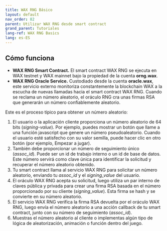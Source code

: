 ```yaml
---
title: WAX RNG Básico
layout: default
nav_order: 82
parent: Utilizar WAX RNG desde smart contract
grand_parent: Tutoriales
lang-ref: WAX RNG Basics
lang: es-ES
---
```


## Cómo funciona

- **WAX RNG Smart Contract.** El smart contract WAX RNG se ejecuta en WAX testnet y WAX mainnet bajo la propiedad de la cuenta **orng.wax**.
- **WAX RNG Oracle Service.** Custodiado desde la cuenta **oracle.wax**, este servicio externo monitoriza constantemente la blockchain WAX a la escucha de nuevas llamadas hacia el smart contract WAX RNG. Cuando se reclama un número aleatorio, el oráculo RNG cra unas firmas RSA que generarán un número confiablemente aleatorio.

Este es el proceso típico para obtener un número aleatorio:

1. El usuario o la aplicación cliente proporciona un número aleatorio de 64 bits (*signing-value*). Por ejemplo, puedes mostrar un botón que llame a una función javascript que genere un número pseudoaleatorio. Cuando el usuario esté satisfecho con su valor semilla, puede hacer clic en otro botón (por ejemplo, Empezar a jugar).
2. También debe proporcionar un número de seguimiento único (*assoc_id*). Puede ser un id de trabajo interno o un id de base de datos. Este número servirá como clave única para identificar la solicitud y recuperar el número aleatorio obtenido.
3. Tu smart contract llama al servicio WAX RNG para solicitar un número aleatorio, enviando tu *assoc_id* y el *signing_value* del usuario.
4. El oráculo WAX RNG acepta su solicitud, luego utiliza un par interno de claves pública y privada para crear una firma RSA basada en el número proporcionado por su cliente (*signing_value*). Esta firma se hash y se convierte en su número aleatorio. 
5. El servicio WAX RNG verifica la firma RSA devuelta por el oráculo WAX RNG, luego envía el número aleatorio a una acción callback de tu smart contract, junto con su número de seguimiento (*assoc_id*). 
6. Muestras el número aleatorio al cliente o implementas algún tipo de lógica de aleatorización, animación o función dentro del juego.
